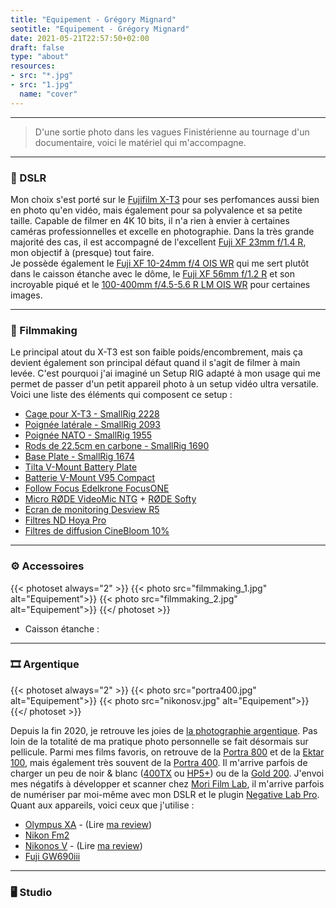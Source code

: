```yaml
---
title: "Equipement - Grégory Mignard"
seotitle: "Equipement - Grégory Mignard"
date: 2021-05-21T22:57:50+02:00
draft: false
type: "about"
resources:
- src: "*.jpg"
- src: "1.jpg"
  name: "cover"
---
```


***

> D'une sortie photo dans les vagues Finistérienne au tournage d'un documentaire, voici le matériel qui m'accompagne.

***

### 📸 DSLR

Mon choix s'est porté sur le [Fujifilm X-T3](https://www.digit-photo.com/FUJI-X-T3-Boitier-Nu-Noir-rFUJIXT3BK.html?dpa_id=23) pour ses perfomances aussi bien en photo qu'en vidéo, mais également pour sa polyvalence et sa petite taille. Capable de filmer en 4K 10 bits, il n'a rien à envier à certaines caméras professionnelles et excelle en photographie. Dans la très grande majorité des cas, il est accompagné de l'excellent [Fuji XF 23mm f/1.4 R](https://www.digit-photo.com/FUJI-XF-23mm-f-1-4-R-rFUJI11508.html?dpa_id=23), mon objectif à (presque) tout faire.  
Je possède également le [Fuji XF 10-24mm f/4 OIS WR](https://www.digit-photo.com/FUJI-XF-10-24mm-f-4-0-R-OIS-WR-rFUJI16666791.html?dpa_id=23) qui me sert plutôt dans le caisson étanche avec le dôme, le [Fuji XF 56mm f/1.2 R](https://www.digit-photo.com/FUJI-XF-56mm-f-1-2-R-Noir-rFUJI11510.html?dpa_id=23) et son incroyable piqué et le [100-400mm f/4.5-5.6 R LM OIS WR](https://www.digit-photo.com/FUJI-XF-100-400mm-f-4-5-5-6-R-LM-OIS-WR-Noir-rFUJI16501109.html?dpa_id=23) pour certaines images.

***

### 🎥 Filmmaking

Le principal atout du X-T3 est son faible poids/encombrement, mais ça devient également son principal défaut quand il s'agit de filmer à main levée. C'est pourquoi j'ai imaginé un Setup RIG adapté à mon usage qui me permet de passer d'un petit appareil photo à un setup vidéo ultra versatile. Voici une liste des éléments qui composent ce setup : 

* [Cage pour X-T3 - SmallRig 2228](https://www.digit-photo.com/SMALLRIG-2228-Cage-pour-Fuji-X-T3-rSMALLRIGD154561.html?dpa_id=23)
* [Poignée latérale - SmallRig 2093](https://www.digit-photo.com/SMALLRIG-2093-Poignee-Laterale-Universelle-en-Bois-rSMALLRIGD149261.html?dpa_id=23)
* [Poignée NATO - SmallRig 1955](https://www.digit-photo.com/SMALLRIG-1955-Poignee-Nato-rSMALLRIGD152811.html?dpa_id=23)
* [Rods de 22.5cm en carbone - SmallRig 1690](https://amzn.to/3c1cFi7)
* [Base Plate - SmallRig 1674](https://amzn.to/3vE9sN1)
* [Tilta V-Mount Battery Plate](https://amzn.to/3c3SX5c)
* [Batterie V-Mount V95 Compact](https://amzn.to/3fQdvz6)
* [Follow Focus Edelkrone FocusONE](https://store-fr.edelkrone-eu.com/products/focusone)
* [Micro RØDE VideoMic NTG](https://www.digit-photo.com/RODE-Microphone-VideoMic-NTG-Noir-rRODER100315.html?dpa_id=23) + [RØDE Softy](https://www.digit-photo.com/RODE-Protection-Micro-Anti-Vent-rRODER100317.html?dpa_id=23)
* [Ecran de monitoring Desview R5](https://amzn.to/3ySNg3I)
* [Filtres ND Hoya Pro](https://www.digit-photo.com/Filtres-vissants-aFA0032/Hoya/+choixMarque-821%7C?dpa_id=23)
* [Filtres de diffusion CineBloom 10%](https://www.shopmoment.com/filters/diffusion-filters)

***

### ⚙️ Accessoires

{{< photoset always="2" >}}
{{< photo src="filmmaking_1.jpg" alt="Equipement">}}
{{< photo src="filmmaking_2.jpg" alt="Equipement">}}
{{</ photoset >}}

* Caisson étanche : 

***

### 🎞️ Argentique

{{< photoset always="2" >}}
{{< photo src="portra400.jpg" alt="Equipement">}}
{{< photo src="nikonosv.jpg" alt="Equipement">}}
{{</ photoset >}}

Depuis la fin 2020, je retrouve les joies de [la photographie argentique](https://gregorymignard.com/analog/). Pas loin de la totalité de ma pratique photo personnelle se fait désormais sur pellicule. Parmi mes films favoris, on retrouve de la [Portra 800](https://www.digit-photo.com/KODAK-Portra-800asa-135-36Poses-rFPNK1451855.html?dpa_id=23) et de la [Ektar 100](https://www.digit-photo.com/KODAK-Ektar-100-Professionnel-135-36-poses-rKODAK1500277.html?dpa_id=23), mais également très souvent de la [Portra 400](https://www.digit-photo.com/KODAK-Portra-400-135-36-Poses-X5-rKFILM386.html?dpa_id=23). Il m'arrive parfois de charger un peu de noir & blanc ([400TX](https://www.digit-photo.com/KODAK-Tri-X-Pan135-400asa-36-Poses-rFNBK3872728.html?dpa_id=23) ou [HP5+](https://www.digit-photo.com/ILFORD-HP5-135-400asa-36-Poses-rFNBI1574577.html?dpa_id=23)) ou de la [Gold 200](https://www.digit-photo.com/KODAK-Gold-200-135-36-Poses-X3-rKODAK41880806.html?dpa_id=23). J'envoi mes négatifs à développer et scanner chez [Mori Film Lab](https://morifilmlab.com/), il m'arrive parfois de numériser par moi-même avec mon DSLR et le plugin [Negative Lab Pro](https://www.negativelabpro.com/).  
Quant aux appareils, voici ceux que j'utilise :

* [Olympus XA](https://ebay.us/PvYGR2) - (Lire [ma review](https://gregorymignard.com/olympus-xa/))
* [Nikon Fm2](https://ebay.us/d5ANCb)
* [Nikonos V](https://ebay.us/p47TEI) - (Lire [ma review](https://gregorymignard.com/nikonos-v/))
* [Fuji GW690iii](https://ebay.us/MWYxD3)

***

### 🖥️ Studio
